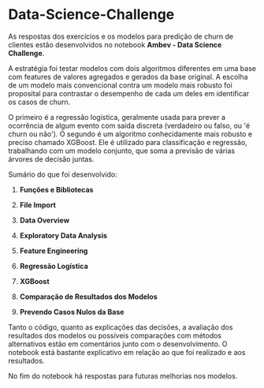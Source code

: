 # Data-Science-Challenge

As respostas dos exercícios e os modelos para predição de churn de clientes estão desenvolvidos no notebook **Ambev - Data Science Challenge**.

A estratégia foi testar modelos com dois algoritmos diferentes em uma base com features de valores agregados e gerados da base original. A escolha de um modelo mais convencional contra um modelo mais robusto foi proposital para contrastar o desempenho de cada um deles em identificar os casos de churn. 

O primeiro é a regressão logística, geralmente usada para prever a ocorrência de algum evento com saída discreta (verdadeiro ou falso, ou 'é churn ou não'). O segundo é um algoritmo conhecidamente mais robusto e preciso chamado XGBoost. Ele é utilizado para classificação e regressão, trabalhando com um modelo conjunto, que soma a previsão de várias árvores de decisão juntas.

Sumário do que foi desenvolvido:

1. **Funções e Bibliotecas**

2. **File Import**

3. **Data Overview**

4. **Exploratory Data Analysis**

5. **Feature Engineering**

6. **Regressão Logística**

7. **XGBoost**

8. **Comparação de Resultados dos Modelos**

9. **Prevendo Casos Nulos da Base**

Tanto o código, quanto as explicações das decisões, a avaliação dos resultados dos modelos ou possíveis comparações com métodos alternativos estão em comentários junto com o desenvolvimento. O notebook está bastante explicativo em relação ao que foi realizado e aos resultados. 

No fim do notebook há respostas para futuras melhorias nos modelos.
